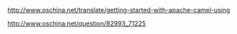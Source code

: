http://www.oschina.net/translate/getting-started-with-apache-camel-using

http://www.oschina.net/question/82993_71225